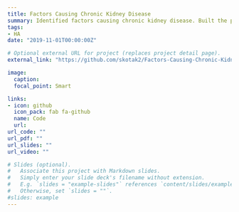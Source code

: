 ```yaml
---
title: Factors Causing Chronic Kidney Disease
summary: Identified factors causing chronic kidney disease. Built the predictive model to identify subjects, who could be potentially affected by CKD. Interpretation of the statistical model to estimate the impact of each factor leading to CKD.
tags:
- HA
date: "2019-11-01T00:00:00Z"

# Optional external URL for project (replaces project detail page).
external_link: "https://github.com/skotak2/Factors-Causing-Chronic-Kidney-Disease"

image:
  caption: 
  focal_point: Smart

links:
- icon: github
  icon_pack: fab fa-github
  name: Code
  url: 
url_code: ""
url_pdf: ""
url_slides: ""
url_video: ""

# Slides (optional).
#   Associate this project with Markdown slides.
#   Simply enter your slide deck's filename without extension.
#   E.g. `slides = "example-slides"` references `content/slides/example-slides.md`.
#   Otherwise, set `slides = ""`.
#slides: example
---
```


